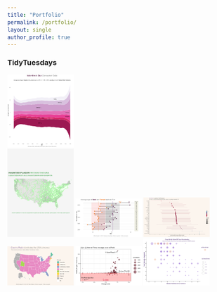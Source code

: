 ```yaml
---
title: "Portfolio"
permalink: /portfolio/
layout: single
author_profile: true
---
```


<style>
  /* Hide full-sized images by default */
  .full-image {
    opacity: 0;
    position: absolute;
    z-index: 1;
    transition: opacity 0.3s ease;
  }
  /* Display full-sized images on hover */
  .thumbnail:hover + .full-image {
    opacity: 1;
  }
</style>

### TidyTuesdays

<div class="image-container">
  <a href="https://github.com/amycjack/TidyTuesdays/tree/main/13.02.24%20Valentines" class="thumbnail">
    <img src="/images/plot14022024.png" alt="Graph 1" width="30%" height="30%">
  </a>
  <img src="/images/plot14022024.png" alt="Full Image 1" class="full-image">
</div>
<a href="https://github.com/amycjack/TidyTuesdays/tree/main/10.10.23%20Haunted%20Locations"><img src="/images/plot13102023.png" alt="Graph 1" width="30%" height="30%"></a>
<a href="https://github.com/amycjack/TidyTuesdays/tree/main/14.02.23%20Hollywood%20Age%20Gaps"><img src="/images/gg214022023.png" alt="Graph 2" width="30%" height="30%"></a>
<a href="https://github.com/amycjack/TidyTuesdays/tree/main/24.01.23%20Survivor"><img src="/images/Rplot03.png" alt="Graph 3" width="30%" height="30%"></a>
<a href="https://github.com/amycjack/TidyTuesdays/tree/main/08.11.22%20Radio%20Stations"><img src="/images/map10112022.png" alt="Graph 4" width="30%" height="30%"></a>
<a href="https://github.com/amycjack/TidyTuesdays/tree/main/01.11.22%20Horror%20Film"><img src="/images/p04112022.png" alt="Graph 5" width="30%" height="30%"></a>
<a href="https://github.com/amycjack/TidyTuesdays/tree/main/25.10.22%20GBBO"><img src="/images/gbbo3.png" alt="Graph 6" width="30%" height="30%"></a>
